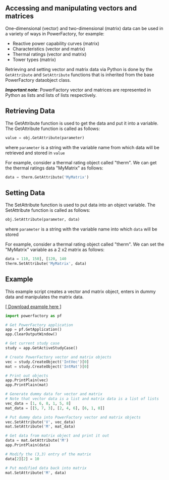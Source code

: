 ## Accessing and manipulating vectors and matrices

One-dimensional (vector) and two-dimensional (matrix) data can be used in a variety of ways in PowerFactory, for example:

* Reactive power capability curves (matrix)
* Characteristics (vector and matrix)
* Thermal ratings (vector and matrix)
* Tower types (matrix)

Retrieving and setting vector and matrix data via Python is done by the `GetAttribute` and `SetAttribute` functions that is inherited from the base PowerFactory dataobject class.

***Important note***: PowerFactory vector and matrices are represented in Python as lists and lists of lists respectively.

## Retrieving Data

The GetAttribute function is used to get the data and put it into a variable. The GetAttribute function is called as follows:

```python
value = obj.GetAttribute(parameter)
```

where `parameter` is a string with the variable name from which data will be retrieved and stored in `value`

For example, consider a thermal rating object called "therm". We can get the thermal ratings data "MyMatrix" as follows:

```python
data = therm.GetAttribute('MyMatrix')
```

## Setting Data

The SetAttribute function is used to put data into an object variable. The SetAttribute function is called as follows:

```python
obj.SetAttribute(parameter, data)
```

where `parameter` is a string with the variable name into which `data` will be stored

For example, consider a thermal rating object called "therm". We can set the "MyMatrix" variable as a 2 x2 matrix as follows:

```python
data = 110, 150], [120, 140
therm.SetAttribute('MyMatrix', data)
```

## Example

This example script creates a vector and matrix object, enters in dummy data and manipulates the matrix data.

[\[ Download example here \]](https://github.com/susantoj/powerfactory_python/blob/master/examples/vectors_matrices.py)

```python
import powerfactory as pf

# Get PowerFactory application
app = pf.GetApplication()
app.ClearOutputWindow()

# Get current study case
study = app.GetActiveStudyCase()

# Create PowerFactory vector and matrix objects
vec = study.CreateObject('IntVec')[0]
mat = study.CreateObject('IntMat')[0]

# Print out objects
app.PrintPlain(vec)
app.PrintPlain(mat)

# Generate dummy data for vector and matrix
# Note that vector data is a list and matrix data is a list of lists
vec_data = [1, 6, 8, 1, 5, 8]
mat_data = [[5, 7, 3], [2, 4, 6], [6, 1, 0]]

# Put dummy data into PowerFactory vector and matrix objects
vec.SetAttribute('V', vec_data)
mat.SetAttribute('M', mat_data)

# Get data from matrix object and print it out
data = mat.GetAttribute('M')
app.PrintPlain(data)

# Modify the (3,3) entry of the matrix
data[2][2] = 10

# Put modified data back into matrix
mat.SetAttribute('M', data)
```
